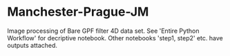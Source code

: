 # Manchester-Prague-JM
Image processing of Bare GPF filter 4D data set. 
See 'Entire Python Workflow' for decriptive notebook. 
Other notebooks 'step1, step2' etc. have outputs attached. 

